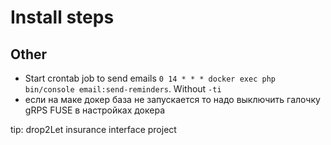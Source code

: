 # Install steps

## Other

+ Start crontab job to send emails `0 14 * * * docker exec php bin/console email:send-reminders`. Without `-ti`
+ если на маке докер база не запускается то надо выключить галочку gRPS FUSE в настройках докера


tip: drop2Let
insurance interface project
